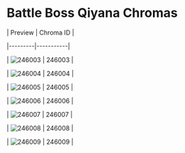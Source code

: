 # Battle Boss Qiyana Chromas


| Preview | Chroma ID |

|---------|-----------|

| ![246003](https://raw.communitydragon.org/latest/plugins/rcp-be-lol-game-data/global/default/v1/champion-chroma-images/246/246003.png) | 246003 |

| ![246004](https://raw.communitydragon.org/latest/plugins/rcp-be-lol-game-data/global/default/v1/champion-chroma-images/246/246004.png) | 246004 |

| ![246005](https://raw.communitydragon.org/latest/plugins/rcp-be-lol-game-data/global/default/v1/champion-chroma-images/246/246005.png) | 246005 |

| ![246006](https://raw.communitydragon.org/latest/plugins/rcp-be-lol-game-data/global/default/v1/champion-chroma-images/246/246006.png) | 246006 |

| ![246007](https://raw.communitydragon.org/latest/plugins/rcp-be-lol-game-data/global/default/v1/champion-chroma-images/246/246007.png) | 246007 |

| ![246008](https://raw.communitydragon.org/latest/plugins/rcp-be-lol-game-data/global/default/v1/champion-chroma-images/246/246008.png) | 246008 |

| ![246009](https://raw.communitydragon.org/latest/plugins/rcp-be-lol-game-data/global/default/v1/champion-chroma-images/246/246009.png) | 246009 |